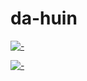 # da-huin
[![-](https://github-readme-stats.vercel.app/api?username=da-huin)](https://github.com/da-huin/github-readme-stats)

[![-](https://github-readme-stats.vercel.app/api/top-langs/?username=da-huin&layout=compact)](https://github.com/da-huin/github-readme-stats)
